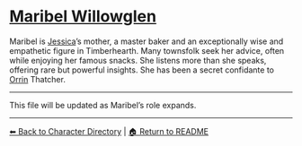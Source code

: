 # [Maribel Willowglen](characters/family/maribel-willowglen.md)

Maribel is [Jessica](jessica.md)’s mother, a master baker and an exceptionally wise and empathetic figure in Timberhearth. Many townsfolk seek her advice, often while enjoying her famous snacks. She listens more than she speaks, offering rare but powerful insights. She has been a secret confidante to [Orrin](characters/family/orrin-thatcher.md) Thatcher.

---
This file will be updated as Maribel’s role expands.

---

[⬅ Back to Character Directory](../characters/character-directory.md) | [🏠 Return to README](../README.md)
